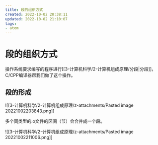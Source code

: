 ```yaml
---
title: 段的组织方式
created: 2022-10-02 20:38:11
updated: 2022-10-02 21:10:07
tags: 
- atom
---
```


# 段的组织方式

操作系统要求编写的程序进行[[3-计算机科学/2-计算机组成原理/分段|分段]]，C/CPP编译器帮我们做了这个操作。

## 段的形成

![[3-计算机科学/2-计算机组成原理/z-attachments/Pasted image 20221002203843.png]]

多个同类型的.o文件的区间（节）会合并成一个段。

![[3-计算机科学/2-计算机组成原理/z-attachments/Pasted image 20221002211006.png]]
